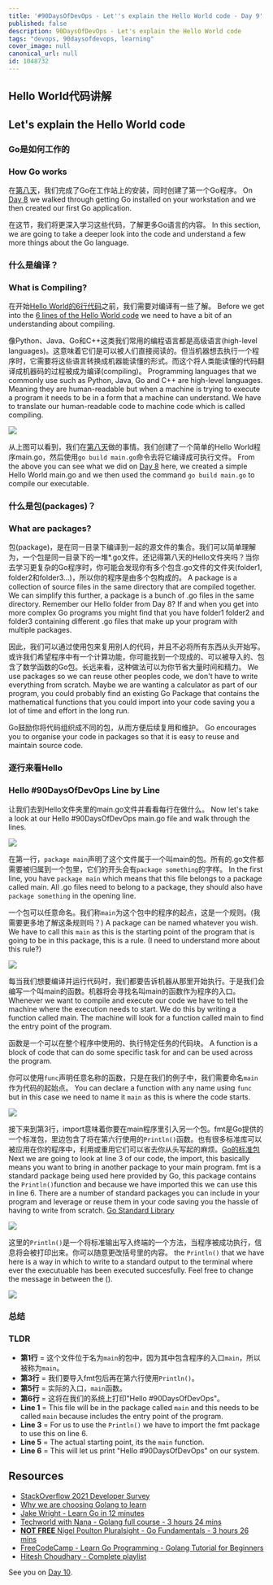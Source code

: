 ```yaml
---
title: '#90DaysOfDevOps - Let''s explain the Hello World code - Day 9'
published: false
description: 90DaysOfDevOps - Let's explain the Hello World code
tags: "devops, 90daysofdevops, learning"
cover_image: null
canonical_url: null
id: 1048732
---
```

## Hello World代码讲解
## Let's explain the Hello World code

### Go是如何工作的
### How Go works 

在[第八天](day08.md)，我们完成了Go在工作站上的安装，同时创建了第一个Go程序。
On [Day 8](day08.md) we walked through getting Go installed on your workstation and we then created our first Go application. 

在这节，我们将更深入学习这些代码，了解更多Go语言的内容。
In this section, we are going to take a deeper look into the code and understand a few more things about the Go language. 

### 什么是编译？
### What is Compiling?

在开始[Hello World的6行代码](Go/hello.go)之前，我们需要对编译有一些了解。
Before we get into the [6 lines of the Hello World code](Go/hello.go) we need to have a bit of an understanding about compiling.

像Python、Java、Go和C++这类我们常用的编程语言都是高级语言(high-level languages)。这意味着它们是可以被人们直接阅读的。但当机器想去执行一个程序时，它需要将这些语言转换成机器能读懂的形式。而这个将人类能读懂的代码翻译成机器码的过程被成为编译(compiling)。
Programming languages that we commonly use such as Python, Java, Go and C++ are high-level languages. Meaning they are human-readable but when a machine is trying to execute a program it needs to be in a form that a machine can understand. We have to translate our human-readable code to machine code which is called compiling. 

![](../../Days/Images/Day9_Go1.png)

从上图可以看到，我们在[第八天](day08.md)做的事情。我们创建了一个简单的Hello World程序main.go，然后使用`go build main.go`命令去将它编译成可执行文件。
From the above you can see what we did on [Day 8](day08.md) here, we created a simple Hello World main.go and we then used the command `go build main.go` to compile our executable. 

### 什么是包(packages)？
### What are packages?

包(package)，是在同一目录下编译到一起的源文件的集合。我们可以简单理解为，一个包是同一目录下的一堆\*.go文件。还记得第八天的Hello文件夹吗？当你去学习更复杂的Go程序时，你可能会发现你有多个包含.go文件的文件夹(folder1, folder2和folder3...)，所以你的程序是由多个包构成的。
A package is a collection of source files in the same directory that are compiled together. We can simplify this further, a package is a bunch of .go files in the same directory. Remember our Hello folder from Day 8? If and when you get into more complex Go programs you might find that you have folder1 folder2 and folder3 containing different .go files that make up your program with multiple packages. 

因此，我们可以通过使用包来复用别人的代码，并且不必将所有东西从头开始写。或许我们希望程序中有一个计算功能，你可能找到一个现成的、可以被导入的、包含了数学函数的Go包。长远来看，这种做法可以为你节省大量时间和精力。
We use packages so we can reuse other peoples code, we don't have to write everything from scratch. Maybe we are wanting a calculator as part of our program, you could probably find an existing Go Package that contains the mathematical functions that you could import into your code saving you a lot of time and effort in the long run.  

Go鼓励你将代码组织成不同的包，从而方便后续复用和维护。
Go encourages you to organise your code in packages so that it is easy to reuse and maintain source code. 

### 逐行来看Hello
### Hello #90DaysOfDevOps Line by Line 

让我们去到Hello文件夹里的main.go文件并看看每行在做什么。
Now let's take a look at our Hello #90DaysOfDevOps main.go file and walk through the lines. 

![](../../Days/Images/Day9_Go2.png)

在第一行，`package main`声明了这个文件属于一个叫main的包。所有的.go文件都需要被归属到一个包里，它们的开头会有`package something`的字样。
In the first line, you have `package main` which means that this file belongs to a package called main. All .go files need to belong to a package, they should also have `package something` in the opening line. 

一个包可以任意命名。我们称`main`为这个包中的程序的起点，这是一个规则。(我需要更多地了解这条规则吗？)
A package can be named whatever you wish. We have to call this `main` as this is the starting point of the program that is going to be in this package, this is a rule. (I need to understand more about this rule?)    

![](../../Days/Images/Day9_Go3.png)

每当我们想要编译并运行代码时，我们都要告诉机器从那里开始执行。于是我们会编写一个叫main的函数。机器将会寻找名叫main的函数作为程序的入口。
Whenever we want to compile and execute our code we have to tell the machine where the execution needs to start. We do this by writing a function called main. The machine will look for a function called main to find the entry point of the program. 

函数是一个可以在整个程序中使用的、执行特定任务的代码块。
A function is a block of code that can do some specific task for and can be used across the program. 

你可以使用`func`声明任意名称的函数，只是在我们的例子中，我们需要命名`main`作为代码的起始点。
You can declare a function with any name using `func` but in this case we need to name it `main` as this is where the code starts. 

![](../../Days/Images/Day9_Go4.png)

接下来到第3行，import意味着你要在main程序里引入另一个包。fmt是Go提供的一个标准包，里边包含了将在第六行使用的`Println()`函数。也有很多标准库可以被应用在你的程序中，利用或重用它们可以省去你从头写起的麻烦。[Go的标准包](https://pkg.go.dev/st)
Next we are going to look at line 3 of our code, the import, this basically means you want to bring in another package to your main program. fmt is a standard package being used here provided by Go, this package contains the `Println()`function and because we have imported this we can use this in line 6. There are a number of standard packages you can include in your program and leverage or reuse them in your code saving you the hassle of having to write from scratch. [Go Standard Library](https://pkg.go.dev/st)

![](../../Days/Images/Day9_Go5.png)

这里的`Println()`是一个将标准输出写入终端的一个方法，当程序被成功执行，信息将会被打印出来。你可以随意更改括号里的内容。
the `Println()` that we have here is a way in which to write to a standard output to the terminal where ever the executuable has been executed succesfully. Feel free to change the message in between the (). 

![](../../Days/Images/Day9_Go6.png)

### 总结
### TLDR

- **第1行** = 这个文件位于名为`main`的包中，因为其中包含程序的入口`main`，所以被称为`main`。
- **第3行** = 我们要导入fmt包后再在第六行使用`Println()`。
- **第5行** = 实际的入口，`main`函数。
- **第6行** = 这将在我们的系统上打印"Hello #90DaysOfDevOps"。
- **Line 1** = This file will be in the package called `main` and this needs to be called `main` because includes the entry point of the program. 
- **Line 3** = For us to use the `Println()` we have to import the fmt package to use this on line 6. 
- **Line 5** = The actual starting point, its the `main` function. 
- **Line 6** = This will let us print "Hello #90DaysOfDevOps" on our system. 

## Resources

- [StackOverflow 2021 Developer Survey](https://insights.stackoverflow.com/survey/2021)
- [Why we are choosing Golang to learn](https://www.youtube.com/watch?v=7pLqIIAqZD4&t=9s)
- [Jake Wright - Learn Go in 12 minutes](https://www.youtube.com/watch?v=C8LgvuEBraI&t=312s) 
- [Techworld with Nana - Golang full course - 3 hours 24 mins](https://www.youtube.com/watch?v=yyUHQIec83I) 
- [**NOT FREE** Nigel Poulton Pluralsight - Go Fundamentals - 3 hours 26 mins](https://www.pluralsight.com/courses/go-fundamentals) 
- [FreeCodeCamp -  Learn Go Programming - Golang Tutorial for Beginners](https://www.youtube.com/watch?v=YS4e4q9oBaU&t=1025s) 
- [Hitesh Choudhary - Complete playlist](https://www.youtube.com/playlist?list=PLRAV69dS1uWSR89FRQGZ6q9BR2b44Tr9N) 

See you on [Day 10](day10.md).
